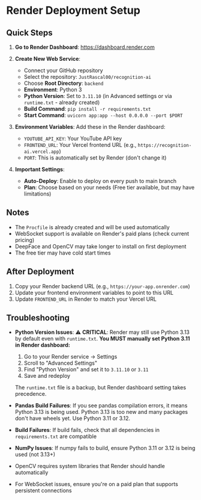# Render Deployment Setup

## Quick Steps

1. **Go to Render Dashboard**: https://dashboard.render.com
2. **Create New Web Service**:
   - Connect your GitHub repository
   - Select the repository: `JustRascal00/recognition-ai`
   - Choose **Root Directory**: `backend`
   - **Environment**: Python 3
   - **Python Version**: Set to `3.11.10` (in Advanced settings or via `runtime.txt` - already created)
   - **Build Command**: `pip install -r requirements.txt`
   - **Start Command**: `uvicorn app:app --host 0.0.0.0 --port $PORT`

3. **Environment Variables**:
   Add these in the Render dashboard:
   - `YOUTUBE_API_KEY`: Your YouTube API key
   - `FRONTEND_URL`: Your Vercel frontend URL (e.g., `https://recognition-ai.vercel.app`)
   - `PORT`: This is automatically set by Render (don't change it)

4. **Important Settings**:
   - **Auto-Deploy**: Enable to deploy on every push to main branch
   - **Plan**: Choose based on your needs (Free tier available, but may have limitations)

## Notes

- The `Procfile` is already created and will be used automatically
- WebSocket support is available on Render's paid plans (check current pricing)
- DeepFace and OpenCV may take longer to install on first deployment
- The free tier may have cold start times

## After Deployment

1. Copy your Render backend URL (e.g., `https://your-app.onrender.com`)
2. Update your frontend environment variables to point to this URL
3. Update `FRONTEND_URL` in Render to match your Vercel URL

## Troubleshooting

- **Python Version Issues**: ⚠️ **CRITICAL**: Render may still use Python 3.13 by default even with `runtime.txt`. **You MUST manually set Python 3.11 in Render dashboard:**
  1. Go to your Render service → Settings
  2. Scroll to "Advanced Settings"
  3. Find "Python Version" and set it to `3.11.10` or `3.11`
  4. Save and redeploy
  
  The `runtime.txt` file is a backup, but Render dashboard setting takes precedence.

- **Pandas Build Failures**: If you see pandas compilation errors, it means Python 3.13 is being used. Python 3.13 is too new and many packages don't have wheels yet. Use Python 3.11 or 3.12.

- **Build Failures**: If build fails, check that all dependencies in `requirements.txt` are compatible
- **NumPy Issues**: If numpy fails to build, ensure Python 3.11 or 3.12 is being used (not 3.13+)
- OpenCV requires system libraries that Render should handle automatically
- For WebSocket issues, ensure you're on a paid plan that supports persistent connections


